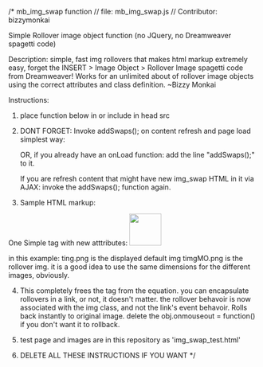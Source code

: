 /* mb_img_swap function
// file: mb_img_swap.js
// Contributor: bizzymonkai

Simple Rollover image object function
(no JQuery, no Dreamweaver spagetti code)

Description: simple, fast img rollovers that makes html markup extremely easy, forget the INSERT > Image Object > Rollover Image spagetti code from Dreamweaver! Works for an unlimited about of rollover image objects using the correct attributes and class definition. 
~Bizzy Monkai

Instructions: 
1) place function below in <HEAD> or include in head src
2) DONT FORGET: Invoke addSwaps(); on content refresh and page load
   simplest way: 
   
   <body onLoad="addSwaps()"> OR, if you already have an onLoad function:
   add the line "addSwaps();" to it.
   
   If you are refresh content that might have new img_swap HTML in it via AJAX:
   invoke the addSwaps(); function again.
   
3) Sample HTML markup:

One Simple tag with new atttributes:
<img class="mb_img_swap" height="64" width="64" src="img/ting.png" uber_src="img/_tingMO.png" />

in this example: ting.png is the displayed default img
timgMO.png is the rollover img. it is a good idea to use the same dimensions for the different images, obviously.

4) This completely frees the <a> tag from the equation. you can encapsulate rollovers in a link, or not, it doesn't matter. the rollover behavoir is now associated with the img class, and not the link's event behavoir. Rolls back instantly to original image. delete the obj.onmouseout = function() if you don't want it to rollback.

5) test page and images are in this repository as 'img_swap_test.html'

6) DELETE ALL THESE INSTRUCTIONS IF YOU WANT
*/
